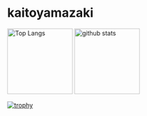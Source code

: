 # kaitoyamazaki

<p align="left"> 
  <img alt="Top Langs" height="150px" src="https://github-readme-stats.vercel.app/api/top-langs/?username=kaitoyamazaki&layout=compact&show_icons=true&theme=onedark" />
  <img alt="github stats" height="150px" src="https://github-readme-stats.vercel.app/api?username=kaitoyamazaki&theme=onedark&show_icons=ture" />
</p>

[![trophy](https://github-profile-trophy.vercel.app/?username=kaitoyamazaki&theme=onedark&column=7
)](https://github.com/ryo-ma/github-profile-trophy)
